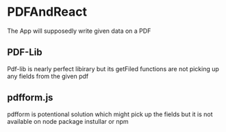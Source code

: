 # PDFAndReact
The App will supposedly write given data on a PDF

## PDF-Lib 
Pdf-lib is nearly perfect libirary but its getFiled 
functions are not picking up any fields from the given pdf

## pdfform.js
pdfform is potentional solution which might pick up the fields
but it is not available on node package instullar or npm 
